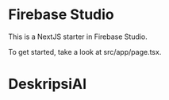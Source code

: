 # Firebase Studio

This is a NextJS starter in Firebase Studio.

To get started, take a look at src/app/page.tsx.
# DeskripsiAI
